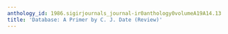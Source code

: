 ```yaml
---
anthology_id: 1986.sigirjournals_journal-ir0anthology0volumeA19A14.13
title: 'Database: A Primer by C. J. Date (Review)'
---
```

